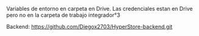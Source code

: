 Variables de entorno en carpeta en Drive.
Las credenciales estan en Drive pero no en la carpeta de trabajo integrador°3 

Backend:
https://github.com/Diegox2703/HyperStore-backend.git

